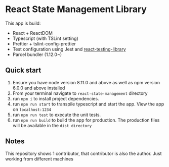 # React State Management Library 

This app is build:

- React + ReactDOM
- Typescript (with TSLint setting)
- Prettier + tslint-config-prettier
- Test configuration using Jest and [react-testing-library](https://github.com/kentcdodds/react-testing-library)
- Parcel bundler (1.12.0~)

## Quick start

1. Ensure you have node version 8.11.0 and above as well as npm version 6.0.0 and above installed
2. From your terminal navigate to `react-state-management` directory
3. run `npm i` to install project dependencies.
5. run `npm run start` to transpile typescript and start the app. View the app on `localhost:1234`
6. run `npm run test` to execute the unit tests.
8. run `npm run build` to build the app for production. The production files will be available in the `dist directory`

## Notes

This repository shows 1 contributor, that contributor is also the author. Just working from different machines